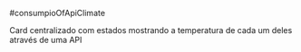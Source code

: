 #consumpioOfApiClimate

Card centralizado com estados mostrando a temperatura de cada um deles através de uma API

